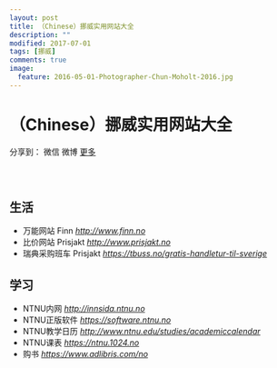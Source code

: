 ```yaml
---
layout: post
title: （Chinese）挪威实用网站大全
description: ""
modified: 2017-07-01
tags: [挪威]
comments: true
image:
  feature: 2016-05-01-Photographer-Chun-Moholt-2016.jpg
---
```


# （Chinese）挪威实用网站大全

<div id="ckepop">
<span class="jiathis_txt">分享到：</span>
<a class="jiathis_button_weixin">微信</a>
<a class="jiathis_button_tsina">微博</a>
<a href="http://www.jiathis.com/share?uid=2074997"  class="jiathis jiathis_txt jiathis_separator jtico jtico_jiathis" target="_blank">更多</a></div>
<script type="text/javascript" src="http://v3.jiathis.com/code/jia.js?uid=2074997" charset="utf-8"></script>


### &nbsp;

## 生活

* 万能网站 Finn *<a href="http://www.finn.no" target="_blank">http://www.finn.no</a>*
* 比价网站 Prisjakt *<a href="http://www.prisjakt.no" target="_blank">http://www.prisjakt.no</a>*
* 瑞典采购班车 Prisjakt *<a href="https://tbuss.no/gratis-handletur-til-sverige" target="_blank">https://tbuss.no/gratis-handletur-til-sverige</a>*



## 学习

* NTNU内网 *<a href="http://innsida.ntnu.no" target="_blank">http://innsida.ntnu.no</a>*
* NTNU正版软件 *<a href="https://software.ntnu.no" target="_blank">https://software.ntnu.no</a>*
* NTNU教学日历 *<a href="http://www.ntnu.edu/studies/academiccalendar" target="_blank">http://www.ntnu.edu/studies/academiccalendar</a>*
* NTNU课表 *<a href="https://ntnu.1024.no" target="_blank">https://ntnu.1024.no</a>*
* 购书 *<a href="https://www.adlibris.com/no" target="_blank">https://www.adlibris.com/no</a>*
